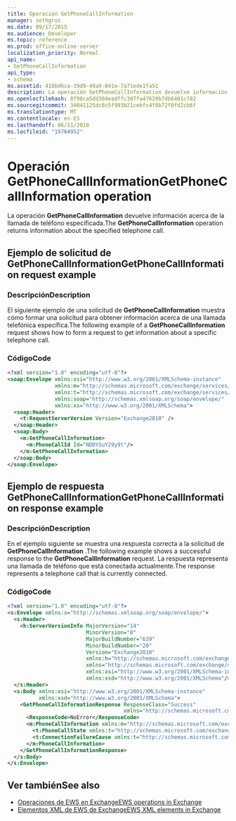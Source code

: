 ```yaml
---
title: Operación GetPhoneCallInformation
manager: sethgros
ms.date: 09/17/2015
ms.audience: Developer
ms.topic: reference
ms.prod: office-online-server
localization_priority: Normal
api_name:
- GetPhoneCallInformation
api_type:
- schema
ms.assetid: 418bd6ca-39d9-49a9-841e-7a71ede1fa51
description: La operación GetPhoneCallInformation devuelve información acerca de la llamada de teléfono especificada.
ms.openlocfilehash: 8f98ca5dd304eadffc307fa47620b7db6401c782
ms.sourcegitcommit: 34041125dc8c5f993b21cebfc4f8b72f0fd2cb6f
ms.translationtype: MT
ms.contentlocale: es-ES
ms.lasthandoff: 06/11/2018
ms.locfileid: "19764952"
---
```

# <a name="getphonecallinformation-operation"></a><span data-ttu-id="4eb97-103">Operación GetPhoneCallInformation</span><span class="sxs-lookup"><span data-stu-id="4eb97-103">GetPhoneCallInformation operation</span></span>

<span data-ttu-id="4eb97-104">La operación **GetPhoneCallInformation** devuelve información acerca de la llamada de teléfono especificada.</span><span class="sxs-lookup"><span data-stu-id="4eb97-104">The **GetPhoneCallInformation** operation returns information about the specified telephone call.</span></span> 
  
## <a name="getphonecallinformation-request-example"></a><span data-ttu-id="4eb97-105">Ejemplo de solicitud de GetPhoneCallInformation</span><span class="sxs-lookup"><span data-stu-id="4eb97-105">GetPhoneCallInformation request example</span></span>

### <a name="description"></a><span data-ttu-id="4eb97-106">Descripción</span><span class="sxs-lookup"><span data-stu-id="4eb97-106">Description</span></span>

<span data-ttu-id="4eb97-107">El siguiente ejemplo de una solicitud de **GetPhoneCallInformation** muestra cómo formar una solicitud para obtener información acerca de una llamada telefónica específica.</span><span class="sxs-lookup"><span data-stu-id="4eb97-107">The following example of a **GetPhoneCallInformation** request shows how to form a request to get information about a specific telephone call.</span></span> 
  
### <a name="code"></a><span data-ttu-id="4eb97-108">Código</span><span class="sxs-lookup"><span data-stu-id="4eb97-108">Code</span></span>

```xml
<?xml version="1.0" encoding="utf-8"?>
<soap:Envelope xmlns:xsi="http://www.w3.org/2001/XMLSchema-instance"
               xmlns:m="http://schemas.microsoft.com/exchange/services/2006/messages"
               xmlns:t="http://schemas.microsoft.com/exchange/services/2006/types"
               xmlns:soap="http://schemas.xmlsoap.org/soap/envelope/"
               xmlns:xs="http://www.w3.org/2001/XMLSchema">
  <soap:Header>
    <t:RequestServerVersion Version="Exchange2010" />
  </soap:Header>
  <soap:Body>
    <m:GetPhoneCallInformation>
      <m:PhoneCallId Id="NDDY5uY29y9t"/>
    </m:GetPhoneCallInformation>
  </soap:Body>
</soap:Envelope>
```

## <a name="getphonecallinformation-response-example"></a><span data-ttu-id="4eb97-109">Ejemplo de respuesta GetPhoneCallInformation</span><span class="sxs-lookup"><span data-stu-id="4eb97-109">GetPhoneCallInformation response example</span></span>

### <a name="description"></a><span data-ttu-id="4eb97-110">Descripción</span><span class="sxs-lookup"><span data-stu-id="4eb97-110">Description</span></span>

<span data-ttu-id="4eb97-111">En el ejemplo siguiente se muestra una respuesta correcta a la solicitud de **GetPhoneCallInformation** .</span><span class="sxs-lookup"><span data-stu-id="4eb97-111">The following example shows a successful response to the **GetPhoneCallInformation** request.</span></span> <span data-ttu-id="4eb97-112">La respuesta representa una llamada de teléfono que está conectada actualmente.</span><span class="sxs-lookup"><span data-stu-id="4eb97-112">The response represents a telephone call that is currently connected.</span></span> 
  
### <a name="code"></a><span data-ttu-id="4eb97-113">Código</span><span class="sxs-lookup"><span data-stu-id="4eb97-113">Code</span></span>

```xml
<?xml version="1.0" encoding="utf-8"?>
<s:Envelope xmlns:s="http://schemas.xmlsoap.org/soap/envelope/">
  <s:Header>
    <h:ServerVersionInfo MajorVersion="14" 
                         MinorVersion="0" 
                         MajorBuildNumber="639" 
                         MinorBuildNumber="20" 
                         Version="Exchange2010" 
                         xmlns:h="http://schemas.microsoft.com/exchange/services/2006/types" 
                         xmlns="http://schemas.microsoft.com/exchange/services/2006/types" 
                         xmlns:xsi="http://www.w3.org/2001/XMLSchema-instance" 
                         xmlns:xsd="http://www.w3.org/2001/XMLSchema"/>
  </s:Header>
  <s:Body xmlns:xsi="http://www.w3.org/2001/XMLSchema-instance" 
          xmlns:xsd="http://www.w3.org/2001/XMLSchema">
    <GetPhoneCallInformationResponse ResponseClass="Success" 
                                     xmlns="http://schemas.microsoft.com/exchange/services/2006/messages">
      <ResponseCode>NoError</ResponseCode>
      <m:PhoneCallInformation xmlns:m="http://schemas.microsoft.com/exchange/services/2006/messages">
        <t:PhoneCallState xmlns:t="http://schemas.microsoft.com/exchange/services/2006/types">Connected</t:PhoneCallState>
        <t:ConnectionFailureCause xmlns:t="http://schemas.microsoft.com/exchange/services/2006/types">None</t:ConnectionFailureCause>
      </m:PhoneCallInformation>
    </GetPhoneCallInformationResponse>
  </s:Body>
</s:Envelope>
```

## <a name="see-also"></a><span data-ttu-id="4eb97-114">Ver también</span><span class="sxs-lookup"><span data-stu-id="4eb97-114">See also</span></span>

- [<span data-ttu-id="4eb97-115">Operaciones de EWS en Exchange</span><span class="sxs-lookup"><span data-stu-id="4eb97-115">EWS operations in Exchange</span></span>](ews-operations-in-exchange.md)
- [<span data-ttu-id="4eb97-116">Elementos XML de EWS de Exchange</span><span class="sxs-lookup"><span data-stu-id="4eb97-116">EWS XML elements in Exchange</span></span>](ews-xml-elements-in-exchange.md)

